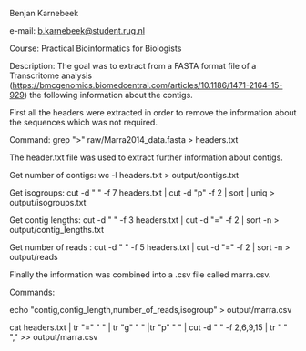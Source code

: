 Benjan Karnebeek

e-mail: b.karnebeek@student.rug.nl

Course: Practical Bioinformatics for Biologists

Description:
The goal was to extract from a FASTA format file of a Transcritome analysis (https://bmcgenomics.biomedcentral.com/articles/10.1186/1471-2164-15-929) the following information about the contigs.

First all the headers were extracted in order to remove the information about the sequences which was not required.

Command: grep ">" raw/Marra2014_data.fasta > headers.txt

The header.txt file was used to extract further information about contigs.

Get number of contigs: wc -l headers.txt > output/contigs.txt

Get isogroups: cut -d " " -f 7 headers.txt | cut -d "p" -f 2 | sort | uniq > output/isogroups.txt

Get contig lengths: cut -d " " -f 3  headers.txt | cut -d "=" -f 2 | sort -n > output/contig_lengths.txt

Get number of reads : cut -d " " -f 5  headers.txt | cut -d "=" -f 2 | sort -n > output/reads

Finally the information was combined into a .csv file called marra.csv.

Commands: 

echo "contig,contig_length,number_of_reads,isogroup" > output/marra.csv

cat headers.txt | tr "=" " " | tr "g" " " |tr "p" " " | cut -d " " -f 2,6,9,15 | tr " " "," >> output/marra.csv
